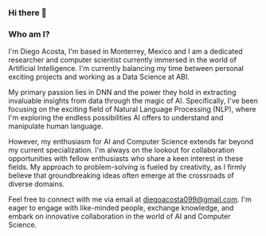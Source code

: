 ### Hi there 👋

<!--
**Ein-Bebop/Ein-Bebop** is a ✨ _special_ ✨ repository because its `README.md` (this file) appears on your GitHub profile.

Here are some ideas to get you started:

- 🔭 I’m currently working on ...
- 🌱 I’m currently learning ...
- 👯 I’m looking to collaborate on ...
- 🤔 I’m looking for help with ...
- 💬 Ask me about ...
- 📫 How to reach me: ...
- 😄 Pronouns: ...
- ⚡ Fun fact: ...
-->

### Who am I?
I'm Diego Acosta, I'm based in Monterrey, Mexico and I am a dedicated researcher and computer scientist currently immersed in the world of Artificial Intelligence. I'm currently balancing my time between personal exciting projects and working as a Data Science at ABI.

My primary passion lies in DNN and the power they hold in extracting invaluable insights from data through the magic of AI. Specifically, I've been focusing on the exciting field of Natural Language Processing (NLP), where I'm exploring the endless possibilities AI offers to understand and manipulate human language.

However, my enthusiasm for AI and Computer Science extends far beyond my current specialization. I'm always on the lookout for collaboration opportunities with fellow enthusiasts who share a keen interest in these fields. My approach to problem-solving is fueled by creativity, as I firmly believe that groundbreaking ideas often emerge at the crossroads of diverse domains.

Feel free to connect with me via email at diegoacosta099@gmail.com. I'm eager to engage with like-minded people, exchange knowledge, and embark on innovative collaboration in the world of AI and Computer Science.


